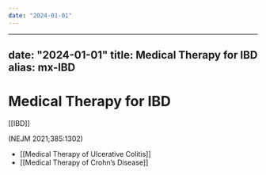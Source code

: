 ```yaml
---
date: "2024-01-01"
---
```


---
date: "2024-01-01"
title: Medical Therapy for IBD
alias: mx-IBD
---


# Medical Therapy for IBD

[[IBD]]

(NEJM 2021;385:1302)

- [[Medical Therapy of Ulcerative Colitis]]
- [[Medical Therapy of Crohn’s Disease]]

